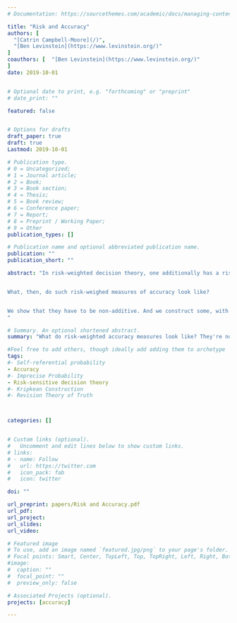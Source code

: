 ```yaml
---
# Documentation: https://sourcethemes.com/academic/docs/managing-content/

title: "Risk and Accuracy"
authors: [
  "[Catrin Campbell-Moore](/)",
  "[Ben Levinstein](https://www.levinstein.org/)"
]
coauthors: [  "[Ben Levinstein](https://www.levinstein.org/)"
]
date: 2019-10-01


# Optional date to print, e.g. "forthcoming" or "preprint"
# date_print: ""

featured: false


# Options for drafts
draft_paper: true
draft: true
Lastmod: 2019-10-01

# Publication type.
# 0 = Uncategorized;
# 1 = Journal article;
# 2 = Book;
# 3 = Book section;
# 4 = Thesis;
# 5 = Book review;
# 6 = Conference paper;
# 7 = Report;
# 8 = Preprint / Working Paper;
# 9 = Other
publication_types: []

# Publication name and optional abbreviated publication name.
publication: ""
publication_short: ""

abstract: "In risk-weighted decision theory, one additionally has a risk-profile which governs one's worst-case-scenario-style reasoning. Lara Buchak has recently promoted this as an account of rationality that goes beyond standard expected utility theory. We argue that what counts as an appropriate measure of accuracy for the risk-aware will differ from those for standard expected utility theory. In particular, the notion of strict propriety should be replaced by risk-weighed strict propriety.


What, then, do such risk-weighed measures of accuracy look like?


We show that they have to be non-additive. And we construct some, with which one can give a dominance argument for probabilism, however they are not truth-directed.
"

# Summary. An optional shortened abstract.
summary: "What do risk-weighted accuracy measures look like? They're non-additive. But we can find some."

#Feel free to add others, though ideally add adding them to archetype
tags:
#- Self-referential probability
- Accuracy
#- Imprecise Probability
- Risk-sensitive decision theory
#- Kripkean Construction
#- Revision Theory of Truth



categories: []


# Custom links (optional).
#   Uncomment and edit lines below to show custom links.
# links:
# - name: Follow
#   url: https://twitter.com
#   icon_pack: fab
#   icon: twitter

doi: ""

url_preprint: papers/Risk and Accuracy.pdf
url_pdf:
url_project:
url_slides:
url_video:

# Featured image
# To use, add an image named `featured.jpg/png` to your page's folder.
# Focal points: Smart, Center, TopLeft, Top, TopRight, Left, Right, BottomLeft, Bottom, BottomRight.
#image:
#  caption: ""
#  focal_point: ""
#  preview_only: false

# Associated Projects (optional).
projects: [accuracy]

---
```

